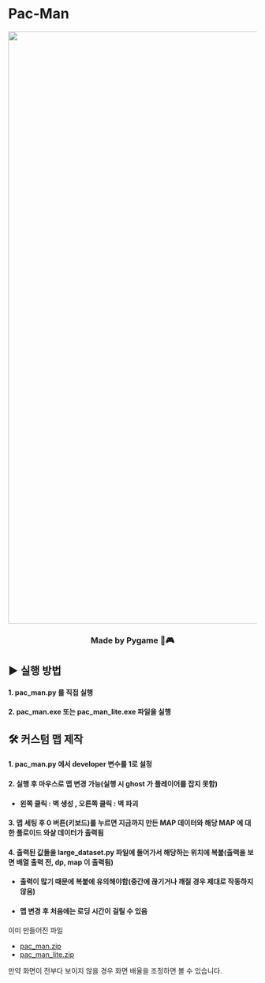 # Pac-Man
<div align="center">
  <img width="1200" alt="game_playing" src="https://github.com/python-programmer1512/Pac-Man/assets/68761453/58886a1e-2b61-4693-8d0d-8ed96ecfa2eb">
</div>  

<div align="center">

  ### Made by Pygame 🐍🎮
  
</div>  

  
## ▶️ 실행 방법



#### 1. pac_man.py 를 직접 실행 

#### 2. pac_man.exe 또는 pac_man_lite.exe 파일을 실행 




## 🛠 커스텀 맵 제작

####  1. pac_man.py 에서 developer 변수를 1로 설정 
  
####  2. 실행 후 마우스로 맵 변경 가능(실행 시 ghost 가 플레이어를 잡지 못함) 

* ####  왼쪽 클릭 : 벽 생성 , 오른쪽 클릭 : 벽 파괴 

#### 3. 맵 세팅 후 0 버튼(키보드)를 누르면 지금까지 만든 MAP 데이터와 해당 MAP 에 대한 플로이드 와샬 데이터가 출력됨

#### 4. 출력된 값들을 large_dataset.py 파일에 들어가서 해당하는 위치에 복붙(출력을 보면 배열 출력 전, dp, map 이 출력됨)

* #### 출력이 많기 때문에 복붙에 유의해야함(중간에 끊기거나 깨질 경우 제대로 작동하지 않음)

* #### 맵 변경 후 처음에는 로딩 시간이 걸릴 수 있음

    
  
  

이미 만들어진 파일
* [pac_man.zip](https://github.com/python-programmer1512/Pac-Man/blob/main/pac_man.zip)
* [pac_man_lite.zip](https://github.com/python-programmer1512/Pac-Man/blob/main/pac_man_lite.zip)

만약 화면이 전부다 보이지 않을 경우 화면 배율을 조정하면 볼 수 있습니다.
